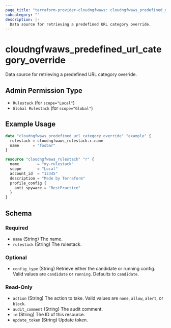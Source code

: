 ```yaml
---
page_title: "terraform-provider-cloudngfwaws: cloudngfwaws_predefined_url_category_override Data Source"
subcategory: ""
description: |-
  Data source for retrieving a predefined URL category override.
---
```


# cloudngfwaws_predefined_url_category_override

Data source for retrieving a predefined URL category override.


## Admin Permission Type

* `Rulestack` (for `scope="Local"`)
* `Global Rulestack` (for `scope="Global"`)


## Example Usage

```terraform
data "cloudngfwaws_predefined_url_category_override" "example" {
  rulestack = cloudngfwaws_rulestack.r.name
  name      = "foobar"
}

resource "cloudngfwaws_rulestack" "r" {
  name        = "my-rulestack"
  scope       = "Local"
  account_id  = "12345"
  description = "Made by Terraform"
  profile_config {
    anti_spyware = "BestPractice"
  }
}
```


<!-- schema generated by tfplugindocs -->
## Schema

### Required

- `name` (String) The name.
- `rulestack` (String) The rulestack.

### Optional

- `config_type` (String) Retrieve either the candidate or running config. Valid values are `candidate` or `running`. Defaults to `candidate`.

### Read-Only

- `action` (String) The action to take. Valid values are `none`, `allow`, `alert`, or `block`.
- `audit_comment` (String) The audit comment.
- `id` (String) The ID of this resource.
- `update_token` (String) Update token.
